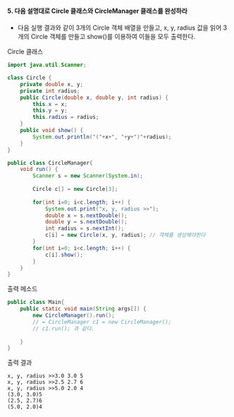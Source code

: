 #### 5. 다음 설명대로 Circle 클래스와 CircleManager 클래스를 완성하라
- 다음 실행 결과와 같이 3개의 Circle 객체 배열을 만들고, x, y, radius 값을 읽어 3개의 Circle 객체를 만들고 show()를 이용하여 이들을 모두 출력한다.

Circle 클래스
```java
import java.util.Scanner;

class Circle {
	private double x, y;
	private int radius;
	public Circle(double x, double y, int radius) {
		this.x = x;
		this.y = y;
		this.radius = radius;
	}
	public void show() {
		System.out.println("("+x+", "+y+")"+radius);
	}
}

public class CircleManager{
	void run() {
		Scanner s = new Scanner(System.in);
		
		Circle c[] = new Circle[3];
		
		for(int i=0; i<c.length; i++) {
			System.out.print("x, y, radius >>");
			double x = s.nextDouble();
			double y = s.nextDouble();
			int radius = s.nextInt();
			c[i] = new Circle(x, y, radius); // 객체를 생성해야한다
		}
		for(int i=0; i<c.length; i++) {
			c[i].show();
		}
	}
}
```
출력 메소드
```java
public class Main{
	public static void main(String args[]) {
		new CircleManager().run();
		// = CircleManager c1 = new CircleManager();
		// c1.run(); 과 같다.
		
	}
}
```

출력 결과
```
x, y, radius >>3.0 3.0 5
x, y, radius >>2.5 2.7 6
x, y, radius >>5.0 2.0 4
(3.0, 3.0)5
(2.5, 2.7)6
(5.0, 2.0)4
```
